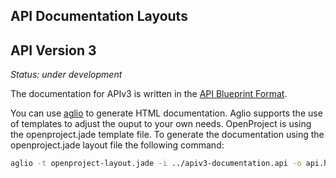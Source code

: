 <!---- copyright
OpenProject is an open source project management software.
Copyright (C) 2012-2020 the OpenProject GmbH

This program is free software; you can redistribute it and/or
modify it under the terms of the GNU General Public License version 3.

OpenProject is a fork of ChiliProject, which is a fork of Redmine. The copyright follows:
Copyright (C) 2006-2013 Jean-Philippe Lang
Copyright (C) 2010-2013 the ChiliProject Team

This program is free software; you can redistribute it and/or
modify it under the terms of the GNU General Public License
as published by the Free Software Foundation; either version 2
of the License, or (at your option) any later version.

This program is distributed in the hope that it will be useful,
but WITHOUT ANY WARRANTY; without even the implied warranty of
MERCHANTABILITY or FITNESS FOR A PARTICULAR PURPOSE.  See the
GNU General Public License for more details.

You should have received a copy of the GNU General Public License
along with this program; if not, write to the Free Software
Foundation, Inc., 51 Franklin Street, Fifth Floor, Boston, MA  02110-1301, USA.

See docs/COPYRIGHT.rdoc for more details.

++-->

API Documentation Layouts
-------------------------

## API Version 3

_Status: under development_

The documentation for APIv3 is written in the [API Blueprint Format](http://apiblueprint.org/).

You can use [aglio](https://github.com/danielgtaylor/aglio) to generate HTML documentation.
Aglio supports the use of templates to adjust the ouput to your own needs. OpenProject is
using the openproject.jade template file. To generate the documentation using the
openproject.jade layout file  the following command:

```bash
aglio -t openproject-layout.jade -i ../apiv3-documentation.api -o api.html

```

